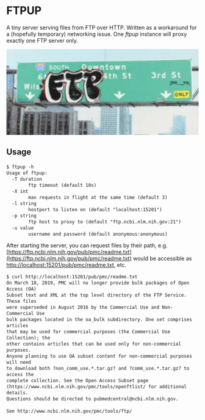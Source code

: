 # FTPUP

A tiny server serving files from FTP over HTTP. Written as a workaround for a
(hopefully temporary) networking issue. One *ftpup* instance will proxy exactly
one FTP server only.

![](ftp.png)

## Usage

```
$ ftpup -h
Usage of ftpup:
  -T duration
        ftp timeout (default 10s)
  -X int
        max requests in flight at the same time (default 3)
  -l string
        hostport to listen on (default "localhost:15201")
  -p string
        ftp host to proxy to (default "ftp.ncbi.nlm.nih.gov:21")
  -u value
        username and password (default anonymous:anonymous)
```

After starting the server, you can request files by their path, e.g.
[https://ftp.ncbi.nlm.nih.gov/pub/pmc/readme.txt](https://ftp.ncbi.nlm.nih.gov/pub/pmc/readme.txt)
would be accessible as
[http://localhost:15201/pub/pmc/readme.txt](http://localhost:15201/pub/pmc/readme.txt),
etc.

```
$ curl http://localhost:15201/pub/pmc/readme.txt
On March 18, 2019, PMC will no longer provide bulk packages of Open Access (OA)
Subset text and XML at the top level directory of the FTP Service. These files
were superseded in August 2016 by the Commercial Use and Non-Commercial Use
bulk packages located in the oa_bulk subdirectory. One set comprises articles
that may be used for commercial purposes (the Commercial Use Collection); the
other contains articles that can be used only for non-commercial purposes.
Anyone planning to use OA subset content for non-commercial purposes will need
to download both ?non_comm_use.*.tar.gz? and ?comm_use.*.tar.gz? to access the
complete collection. See the Open Access Subset page
(https://www.ncbi.nlm.nih.gov/pmc/tools/openftlist/ for additional details.
Questions should be directed to pubmedcentral@ncbi.nlm.nih.gov.

See http://www.ncbi.nlm.nih.gov/pmc/tools/ftp/
```
